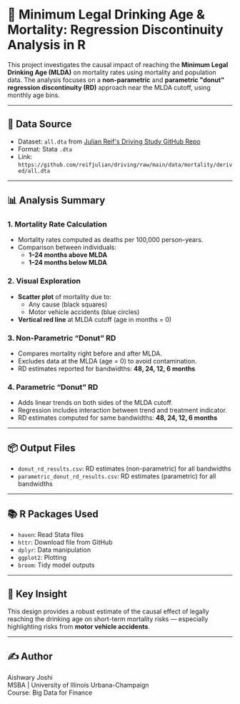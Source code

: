 # 🚗 Minimum Legal Drinking Age & Mortality: Regression Discontinuity Analysis in R

This project investigates the causal impact of reaching the **Minimum Legal Drinking Age (MLDA)** on mortality rates using mortality and population data. The analysis focuses on a **non-parametric** and **parametric "donut" regression discontinuity (RD)** approach near the MLDA cutoff, using monthly age bins.

---

## 📁 Data Source

- Dataset: `all.dta` from [Julian Reif's Driving Study GitHub Repo](https://github.com/reifjulian/driving)
- Format: Stata `.dta`
- Link: `https://github.com/reifjulian/driving/raw/main/data/mortality/derived/all.dta`

---

## 📊 Analysis Summary

### 1. Mortality Rate Calculation
- Mortality rates computed as deaths per 100,000 person-years.
- Comparison between individuals:
  - **1–24 months above MLDA**
  - **1–24 months below MLDA**

### 2. Visual Exploration
- **Scatter plot** of mortality due to:
  - Any cause (black squares)
  - Motor vehicle accidents (blue circles)
- **Vertical red line** at MLDA cutoff (age in months = 0)

### 3. Non-Parametric “Donut” RD
- Compares mortality right before and after MLDA.
- Excludes data at the MLDA (age = 0) to avoid contamination.
- RD estimates reported for bandwidths: **48, 24, 12, 6 months**

### 4. Parametric “Donut” RD
- Adds linear trends on both sides of the MLDA cutoff.
- Regression includes interaction between trend and treatment indicator.
- RD estimates computed for same bandwidths: **48, 24, 12, 6 months**

---

## 📦 Output Files
- `donut_rd_results.csv`: RD estimates (non-parametric) for all bandwidths
- `parametric_donut_rd_results.csv`: RD estimates (parametric) for all bandwidths

---

## 📚 R Packages Used
- `haven`: Read Stata files
- `httr`: Download file from GitHub
- `dplyr`: Data manipulation
- `ggplot2`: Plotting
- `broom`: Tidy model outputs

---

## 🧠 Key Insight
This design provides a robust estimate of the causal effect of legally reaching the drinking age on short-term mortality risks — especially highlighting risks from **motor vehicle accidents**.

---

## ✍️ Author
Aishwary Joshi  
MSBA | University of Illinois Urbana-Champaign  
Course: Big Data for Finance  
